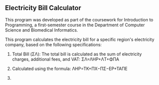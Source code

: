 Electricity Bill Calculator
---
This program was developed as part of the coursework for Introduction to Programming, a first-semester course in the Department of Computer Science and Biomedical Informatics. 

This program calculates the electricity bill for a specific region's electricity company, based on the following specifications:

1. Total Bill (ΣΛ): The total bill is calculated as the sum of electricity charges, additional fees, and VAT:
   ΣΛ=ΛHP+ΛT+ΦΠA

2. Calculated using the formula:
   ΛHP=TK+ΠX−ΠΣ−EP+TAΠE

3.
